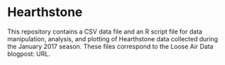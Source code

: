 # Hearthstone
This repository contains a CSV data file and an R script file for data manipulation, analysis, and plotting
of Hearthstone data collected during the January 2017 season.
These files correspond to the Loose Air Data blogpost: URL.
